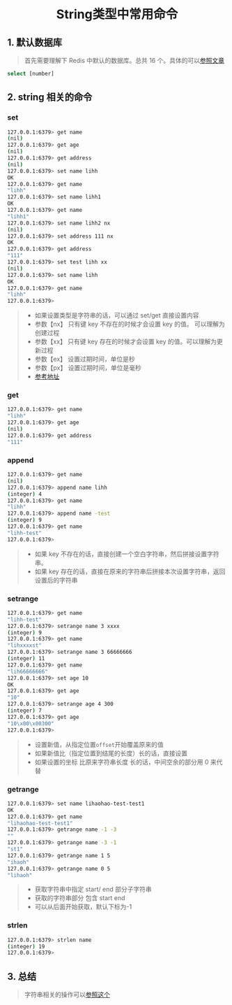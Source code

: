 <h1 align = "center">String类型中常用命令</h1>

## 1. 默认数据库

> 首先需要理解下 Redis 中默认的数据库。总共 16 个。具体的可以[参照文章](https://zhuanlan.zhihu.com/p/420336920)

```bash
select [number]
```

## 2. string 相关的命令

### set

```bash
127.0.0.1:6379> get name
(nil)
127.0.0.1:6379> get age
(nil)
127.0.0.1:6379> get address
(nil)
127.0.0.1:6379> set name lihh
OK
127.0.0.1:6379> get name
"lihh"
127.0.0.1:6379> set name lihh1
OK
127.0.0.1:6379> get name
"lihh1"
127.0.0.1:6379> set name lihh2 nx
(nil)
127.0.0.1:6379> set address 111 nx
OK
127.0.0.1:6379> get address
"111"
127.0.0.1:6379> set test lihh xx
(nil)
127.0.0.1:6379> set name lihh
OK
127.0.0.1:6379> get name
"lihh"
127.0.0.1:6379>
```

> - 如果设置类型是字符串的话，可以通过 set/get 直接设置内容
> - 参数【nx】 只有键 key 不存在的时候才会设置 key 的值。 可以理解为创建过程
> - 参数【xx】 只有键 key 存在的时候才会设置 key 的值。可以理解为更新过程
> - 参数【ex】 设置过期时间，单位是秒
> - 参数【px】 设置过期时间，单位是毫秒
> - [参考地址](http://redis.cn/commands/set.html)

### get

```bash
127.0.0.1:6379> get name
"lihh"
127.0.0.1:6379> get age
(nil)
127.0.0.1:6379> get address
"111"
```

### append

```bash
127.0.0.1:6379> get name
(nil)
127.0.0.1:6379> append name lihh
(integer) 4
127.0.0.1:6379> get name
"lihh"
127.0.0.1:6379> append name -test
(integer) 9
127.0.0.1:6379> get name
"lihh-test"
127.0.0.1:6379>
```

> - 如果 key 不存在的话，直接创建一个空白字符串，然后拼接设置字符串。
> - 如果 key 存在的话，直接在原来的字符串后拼接本次设置字符串，返回设置后的字符串

### setrange

```bash
127.0.0.1:6379> get name
"lihh-test"
127.0.0.1:6379> setrange name 3 xxxx
(integer) 9
127.0.0.1:6379> get name
"lihxxxxst"
127.0.0.1:6379> setrange name 3 66666666
(integer) 11
127.0.0.1:6379> get name
"lih66666666"
127.0.0.1:6379> set age 10
OK
127.0.0.1:6379> get age
"10"
127.0.0.1:6379> setrange age 4 300
(integer) 7
127.0.0.1:6379> get age
"10\x00\x00300"
127.0.0.1:6379>
```

> - 设置新值，从指定位置`offset`开始覆盖原来的值
> - 如果新值比（指定位置到结尾的长度）长的话，直接设置
> - 如果设置的坐标 比原来字符串长度 长的话，中间空余的部分用 0 来代替

### getrange

```bash
127.0.0.1:6379> set name lihaohao-test-test1
OK
127.0.0.1:6379> get name
"lihaohao-test-test1"
127.0.0.1:6379> getrange name -1 -3
""
127.0.0.1:6379> getrange name -3 -1
"st1"
127.0.0.1:6379> getrange name 1 5
"ihaoh"
127.0.0.1:6379> getrange name 0 5
"lihaoh"
```

> - 获取字符串中指定 start/ end 部分子字符串
> - 获取的字符串部分 包含 start end
> - 可以从后面开始获取，默认下标为-1

### strlen

```bash
127.0.0.1:6379> strlen name
(integer) 19
127.0.0.1:6379>
```

## 3. 总结

> 字符串相关的操作可以[参照这个](http://redis.cn/commands.html#string)

